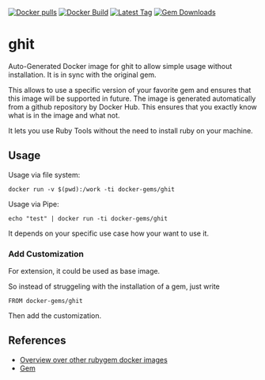 [![Docker pulls](https://img.shields.io/docker/pulls/rubygem/ghit.svg)](https://hub.docker.com/r/rubygem/ghit/)
[![Docker Build](https://img.shields.io/docker/automated/rubygem/ghit.svg)](https://hub.docker.com/r/rubygem/ghit/)
[![Latest Tag](https://img.shields.io/github/tag/docker-rubygem/ghit.svg)](https://hub.docker.com/r/rubygem/ghit/)
[![Gem Downloads](https://img.shields.io/gem/dt/ghit.svg)](https://rubygems.org/gems/ghit/)
# ghit

Auto-Generated Docker image for ghit to allow simple usage without installation.
It is in sync with the original gem.

This allows to use a specific version of your favorite gem and ensures that this image will be supported in future.
The image is generated automatically from a github repository by Docker Hub.
This ensures that you exactly know what is in the image and what not.

It lets you use Ruby Tools without the need to install ruby on your machine.

## Usage

Usage via file system:

`docker run -v $(pwd):/work -ti docker-gems/ghit`

Usage via Pipe:

`echo "test" | docker run -ti docker-gems/ghit`

It depends on your specific use case how your want to use it.

### Add Customization

For extension, it could be used as base image.

So instead of struggeling with the installation of a gem, just write

`FROM docker-gems/ghit`

Then add the customization.

## References

 - [Overview over other rubygem docker images](https://github.com/thinkbot/docker-rubygem)
 - [Gem](https://rubygems.org/gems/ghit/)
